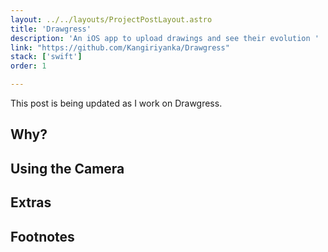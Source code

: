 ```yaml
---
layout: ../../layouts/ProjectPostLayout.astro
title: 'Drawgress'
description: 'An iOS app to upload drawings and see their evolution '
link: "https://github.com/Kangiriyanka/Drawgress"
stack: ['swift']
order: 1

---
```


This post is being updated as I work on Drawgress.


## Why?



## Using the Camera 



## Extras




## Footnotes